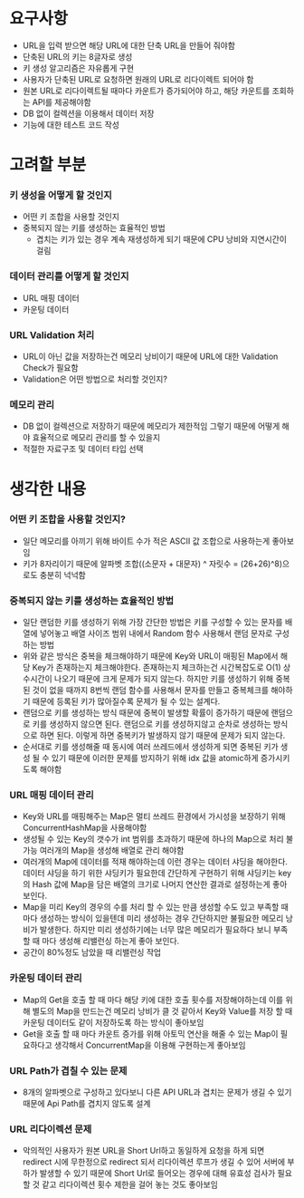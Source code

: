 # 요구사항

- URL을 입력 받으면 해당 URL에 대한 단축 URL을 만들어 줘야함
- 단축된 URL의 키는 8글자로 생성
- 키 생성 알고리즘은 자유롭게 구현
- 사용자가 단축된 URL로 요청하면 원래의 URL로 리다이렉트 되어야 함
- 원본 URL로 리다이렉트될 때마다 카운트가 증가되어야 하고, 해당 카운트를 조회하는 API를 제공해야함
- DB 없이 컬렉션을 이용해서 데이터 저장
- 기능에 대한 테스트 코드 작성

# 고려할 부분

### 키 생성을 어떻게 할 것인지

- 어떤 키 조합을 사용할 것인지
- 중복되지 않는 키를 생성하는 효율적인 방법
    - 겹치는 키가 있는 경우 계속 재생성하게 되기 때문에 CPU 낭비와 지연시간이 걸림

### 데이터 관리를 어떻게 할 것인지

- URL 매핑 데이터
- 카운팅 데이터

### URL Validation 처리

- URL이 아닌 값을 저장하는건 메모리 낭비이기 때문에 URL에 대한 Validation Check가 필요함
- Validation은 어떤 방법으로 처리할 것인지?

### 메모리 관리

- DB 없이 컬렉션으로 저장하기 때문에 메모리가 제한적임 그렇기 때문에 어떻게 해야 효율적으로 메모리 관리를 할 수 있을지
- 적절한 자료구조 및 데이터 타입 선택

# 생각한 내용

### 어떤 키 조합을 사용할 것인지?

- 일단 메모리를 아끼기 위해 바이트 수가 적은 ASCII 값 조합으로 사용하는게 좋아보임
- 키가 8자리이기 때문에 알파벳 조합((소문자 + 대문자) ^ 자릿수 = (26+26)^8)으로도 충분히 넉넉함

### 중복되지 않는 키를 생성하는 효율적인 방법

- 일단 랜덤한 키를 생성하기 위해 가장 간단한 방법은 키를 구성할 수 있는 문자를 배열에 넣어놓고 배열 사이즈 범위 내에서 Random 함수 사용해서 랜덤 문자로 구성하는 방법
- 위와 같은 방식은 중복을 체크해야하기 때문에 Key와 URL이 매핑된 Map에서 해당  Key가 존재하는지 체크해야한다. 존재하는지 체크하는건 시간복잡도로 O(1) 상수시간이 나오기 때문에 크게 문제가 되지 않는다. 하지만 키를 생성하기 위해 중복된 것이 없을 때까지 8번씩 랜덤 함수를 사용해서 문자를 만들고 중복체크를 해야하기 때문에 등록된 키가 많아질수록 문제가 될 수 있는 설계다.
- 랜덤으로 키를 생성하는 방식 때문에 중복이 발생할 확률이 증가하기 때문에 랜덤으로 키를 생성하지 않으면 된다. 랜덤으로 키를 생성하지않고 순차로 생성하는 방식으로 하면 된다. 이렇게 하면 중복키가 발생하지 않기 때문에 문제가 되지 않는다.
- 순서대로 키를 생성해줄 때 동시에 여러 쓰레드에서 생성하게 되면 중복된 키가 생성 될 수 있기 때문에 이러한 문제를 방지하기 위해 idx 값을 atomic하게 증가시키도록 해야함

### URL 매핑 데이터 관리

- Key와 URL를 매핑해주는 Map은 멀티 쓰레드 환경에서 가시성을 보장하기 위해 ConcurrentHashMap을 사용해야함
- 생성될 수 있는 Key의 갯수가 int 범위를 초과하기 때문에 하나의 Map으로 처리 불가능 여러개의 Map을 생성해 배열로 관리 해야함
- 여러개의 Map에 데이터를 적재 해야하는데 이런 경우는 데이터 샤딩을 해야한다. 데이터 샤딩을 하기 위한 샤딩키가 필요한데 간단하게 구현하기 위해 샤딩키는 key의 Hash 값에 Map을 담은 배열의 크기로 나머지 연산한 결과로 설정하는게 좋아 보인다.
- Map을 미리 Key의 경우의 수를 처리 할 수 있는 만큼 생성할 수도 있고 부족할 때 마다 생성하는 방식이 있을텐데 미리 생성하는 경우 간단하지만 불필요한 메모리 낭비가 발생한다. 하지만 미리 생성하기에는 너무 많은 메모리가 필요하다 보니 부족할 때 마다 생성해 리밸런싱 하는게 좋아 보인다.
- 공간이 80%정도 남았을 때 리밸런싱 작업

### 카운팅 데이터 관리

- Map의 Get을 호출 할 때 마다 해당 키에 대한 호출 횟수를 저장해야하는데 이를 위해 별도의 Map을 만드는건 메모리 낭비가 클 것 같아서 Key와 Value를 저장 할 때 카운팅 데이터도 같이 저장하도록 하는 방식이 좋아보임
- Get을 호출 할 때 마다 카운트 증가를 위해 아토믹 연산을 해줄 수 있는 Map이 필요하다고 생각해서 ConcurrentMap을 이용해 구현하는게 좋아보임

### URL Path가 겹칠 수 있는 문제

- 8개의 알파벳으로 구성하고 있다보니 다른 API URL과 겹치는 문제가 생길 수 있기 때문에 Api Path를 겹치지 않도록 설계

### URL 리다이렉션 문제

- 악의적인 사용자가 원본 URL을 Short Url하고 동일하게 요청을 하게 되면 redirect 시에 무한정으로 redirect 되서 리다이렉션 루프가 생길 수 있어 서버에 부하가 발생할 수 있기 때문에 Short Url로 들어오는 경우에 대해 유효성 검사가 필요할 것 같고 리다이렉션 횟수 제한을 걸어 놓는 것도 좋아보임
